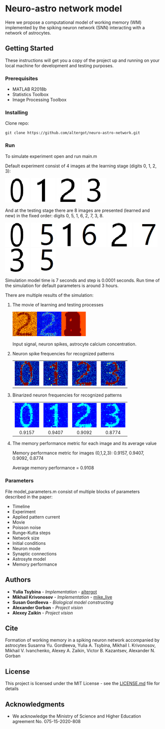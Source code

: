 
# Neuro-astro network model

Here we propose a computational model of working memory (WM) implemented by the spiking neuron network (SNN) interacting with a network of astrocytes.

## Getting Started

These instructions will get you a copy of the project up and running on your local machine for development and testing purposes.

### Prerequisites

- MATLAB R2018b
- Statistics Toolbox
- Image Processing Toolbox

### Installing

Clone repo:
```
git clone https://github.com/altergot/neuro-astro-network.git
```

### Run

To simulate experiment open and run main.m

Default experiment consist of 4 images at the learning stage (digits 0, 1, 2, 3):

![zero](/images/zero.jpg "Zero")
![one](/images/one.jpg "One")
![two](/images/two.jpg "Two")
![three](/images/three.jpg "Three")

And at the testing stage there are 8 images are presented (learned and new) in the fixed order: digits 0, 5, 1, 6, 2, 7, 3, 8.

![zero](/images/zero.jpg "Zero")
![five](/images/five.jpg "Five")
![one](/images/one.jpg "One")
![six](/images/six.jpg "Six")
![two](/images/two.jpg "Two")
![seven](/images/seven.jpg "Seven")
![three](/images/three.jpg "Three")
![eight](/images/five.jpg "Eight")

Simulation model time is 7 seconds and step is 0.0001 seconds.
Run time of the simulation for default parameters is around 3 hours.

There are multiple results of the simulation:


1. The movie of learning and testing processes

    ![response](/results/video_response_17026.png "Video frame 17026. Testing")

    Input signal, neuron spikes, astrocyte calcium concentration.

2. Neuron spike frequencies for recognized patterns

    <table>
        <tr>
            <td>
                <img src="/results/freq_response_0.png" alt="Neuron frequencies"/>
            </td>
            <td>
                <img src="/results/freq_response_1.png" alt="Neuron frequencies"/>
            </td>
            <td>
                <img src="/results/freq_response_2.png" alt="Neuron frequencies"/>
            </td>
            <td>
                <img src="/results/freq_response_3.png" alt="Neuron frequencies"/>
            </td>
        </tr>
    </table>

3. Binarized neuron frequencies for recognized patterns

    <table>
        <tr>
            <td>
                <img src="/results/thr_response_0.png" alt="Neuron frequencies binarized"/>
            </td>
            <td>
                <img src="/results/thr_response_1.png" alt="Neuron frequencies binarized"/>
            </td>
            <td>
                <img src="/results/thr_response_2.png" alt="Neuron frequencies binarized"/>
            </td>
            <td>
                <img src="/results/thr_response_3.png" alt="Neuron frequencies binarized"/>
            </td>
        </tr>
        <tr style="text-align: center;">
            <td>0.9157</td>
            <td>0.9407</td>
            <td>0.9092</td>
            <td>0.8774</td>
        </tr>
    </table>

4. The memory performance metric for each image and its average value

    Memory performance metric for images (0,1,2,3): 0.9157, 0.9407, 0.9092, 0.8774
    
    Average memory performance = 0.9108

### Parameters

File model_parameters.m consist of multiple blocks of parameters described in the paper:
- Timeline
- Experiment
- Applied pattern current
- Movie
- Poisson noise
- Runge-Kutta steps
- Network size
- Initial conditions
- Neuron mode
- Synaptic connections
- Astrosyte model
- Memory performance

## Authors

* **Yulia Tsybina** - *Implementation* - [altergot](https://github.com/altergot)
* **Mikhail Krivonosov** - *Implementation* - [mike_live](https://github.com/mike_live)
* **Susan Gordleeva** - *Biological model constructing*
* **Alexander Gorban** - *Project vision*
* **Alexey Zaikin** - *Project vision*

## Cite

Formation of working memory in a spiking neuron network accompanied by astrocytes
Susanna Yu. Gordleeva, Yulia A. Tsybina, Mikhail I. Krivonosov, Mikhail V. Ivanchenko,
Alexey A. Zaikin, Victor B. Kazantsev, Alexander N. Gorban

## License

This project is licensed under the MIT License - see the [LICENSE.md](LICENSE.md) file for details

## Acknowledgments

* We acknowledge the Ministry of Science and Higher Education agreement No. 075-15-2020-808
